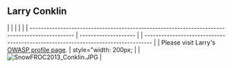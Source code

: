 ## Larry Conklin

|                                                                                                |                      |  |                                                                                   |
| ---------------------------------------------------------------------------------------------- | -------------------- |  | --------------------------------------------------------------------------------- |
| Please visit Larry's [OWASP profile page](https://www.owasp.org/index.php/User:Larry_Conklin). | style="width: 200px; |  | ![SnowFROC2013_Conklin.JPG](SnowFROC2013_Conklin.JPG "SnowFROC2013_Conklin.JPG") |